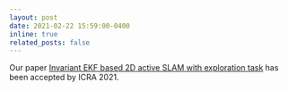 ```yaml
---
layout: post
date: 2021-02-22 15:59:00-0400
inline: true
related_posts: false
---
```


Our paper [Invariant EKF based 2D active SLAM with exploration task](https://ieeexplore.ieee.org/abstract/document/9561951) has been accepted by ICRA 2021.
